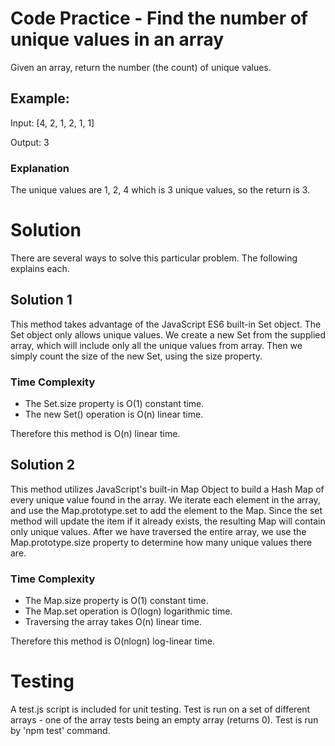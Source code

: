 # Code Practice - Find the number of unique values in an array
Given an array, return the number (the count) of unique values.

## Example:

Input: [4, 2, 1, 2, 1, 1]

Output: 3

### Explanation
The unique values are 1, 2, 4 which is 3 unique values, so the return is 3.

# Solution
There are several ways to solve this particular problem. The following explains each.

## Solution 1
This method takes advantage of the JavaScript ES6 built-in Set object. The Set object only allows unique values. We create a new Set from the supplied array, which will include only all the unique values from array. Then we simply count the size of the new Set, using the size property.

### Time Complexity
* The Set.size property is O(1) constant time.
* The new Set() operation is O(n) linear time.

Therefore this method is O(n) linear time.

## Solution 2
This method utilizes JavaScript's built-in Map Object to build a Hash Map of every unique value found in the array. We iterate each element in the array, and use the Map.prototype.set to add the element to the Map. Since the set method will update the item if it already exists, the resulting Map will contain only unique values. After we have traversed the entire array, we use the Map.prototype.size property to determine how many unique values there are.

### Time Complexity
* The Map.size property is O(1) constant time.
* The Map.set operation is O(logn) logarithmic time.
* Traversing the array takes O(n) linear time.

Therefore this method is O(nlogn) log-linear time.

# Testing
A test.js script is included for unit testing. Test is run on a set of different arrays - one of the array tests being an empty array (returns 0). Test is run by 'npm test' command.
